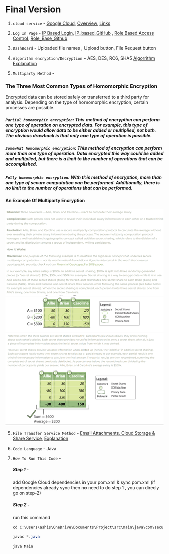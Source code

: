 # Final Version #
1. `cloud service` - [Google Cloud](https://chat.openai.com/share/a350d15e-28c1-4e20-b82e-7c73cbffef0f), [Overview](https://www.geeksforgeeks.org/an-overview-of-cloud-cryptography/), [Links](https://cloud.google.com/docs/)

2. `Log In Page` - [IP Based Login](https://connect.ebsco.com/s/article/What-is-IP-Address-Authentication?language=en_US), [IP_based_GitHub](https://github.com/topics/java-login-page) , [Role Based Access Control](https://auth0.com/docs/manage-users/access-control/rbac#:~:text=Role%2Dbased%20access%20control%20(RBAC,assigning%20permissions%20to%20users%20individually.)),  [Role_Base_Github](https://github.com/topics/role-based-access-control?l=java)

3. `DashBoard` - Uploaded file names , Upload button, File Request button

4. `Algorithm encryption/Decryption` - AES, DES, RC6, SHA5
[Algorrithm Explanation](https://chat.openai.com/share/d4c200ff-e7d9-451e-aa48-9c005a703ec9)

5. `Multiparty Method` - 
### The Three Most Common Types of Homomorphic Encryption ###
Encrypted data can be stored safely or transferred to a third party for analysis. Depending on the type of homomorphic encryption, certain processes are possible.

##### `Partial homomorphic encryption`: This method of encryption can perform one type of operation on encrypted data. For example, this type of encryption would allow data to be either added or multiplied, not both. The obvious drawback is that only one type of operation is possible.

##### `Somewhat homomorphic encryption`: This method of encryption can perform more than one type of operation. Data encrypted this way could be added and multiplied, but there is a limit to the number of operations that can be accomplished.

##### `Fully homomorphic encryption`: With this method of encryption, more than one type of secure computation can be performed. Additionally, there is no limit to the number of operations that can be performed.

#### An Example Of Multiparty Encryption
![Example](src/main/resources/image/1.png)
![Example](src/main/resources/image/2.png)
![Example](src/main/resources/image/3.png)

5. `File Transfer Service Method` - [Email Attachments, Cloud Storage & Share Service](https://cloud.google.com/appengine/docs/legacy/standard/java/mail/mail-with-headers-attachments), [Explanation](https://ieeexplore.ieee.org/iel7/6287639/8948470/09262897.pdf)

6. `Code Language` - Java

7. `How To Run This Code` - 

    ##### Step 1 - 
                            
    add Google Cloud dependencies in your pom.xml & sync pom.xml (if dependencies already sync then no need to do step 1 , you can direcly go on step-2)
                            
    ##### Step 2 - 

    run this command                        
    ```java
    cd C:\Users\ashis\OneDrive\Documents\Project\src\main\java\com\securefile
    ``` 
     
    ```java
    javac *.java
    ``` 
    
    ```java
    java Main
    ```